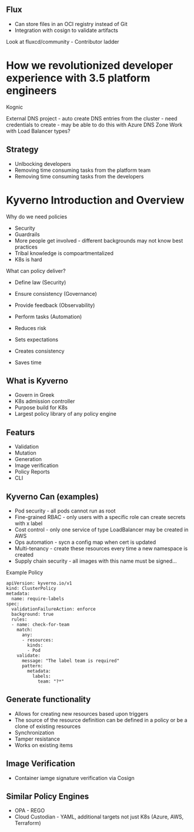 ## Flux

- Can store files in an OCI registry instead of Git
- Integration with cosign to validate artifacts

Look at fluxcd/community - Contributor ladder

# How we revolutionized developer experience with 3.5 platform engineers

Kognic

External DNS project - auto create DNS entries from the cluster - need credentials to create - may be able to do this with Azure DNS Zone
Work with Load Balancer types?

## Strategy

- Unlbocking developers
- Removing time consuming tasks from the platform team
- Removing time consuming tasks from the developers

# Kyverno Introduction and Overview

Why do we need policies

- Security
- Guardrails
- More people get involved - different backgrounds may not know best practices
- Tribal knowledge is compoartmentalized
- K8s is hard

What can policy deliver?

- Define law (Security)
- Ensure consistency (Governance)
- Provide feedback (Observability)
- Perform tasks (Automation)

- Reduces risk
- Sets expectations
- Creates consistency
- Saves time

## What is Kyverno
- Govern in Greek
- K8s admission controller
- Purpose build for K8s
- Largest policy library of any policy engine

## Featurs
- Validation
- Mutation
- Generation
- Image verification
- Policy Reports
- CLI

## Kyverno Can (examples)
- Pod security - all pods cannot run as root
- Fine-grained RBAC - only users with a specific role can create secrets with x label
- Cost control - only one service of type LoadBalancer may be created in AWS
- Ops automation - sycn a config map when cert is updated
- Multi-tenancy - create these resources every time a new namespace is created
- Supply chain security - all images with this name must be signed...

Example Policy

````
apiVersion: kyverno.io/v1
kind: ClusterPolicy
metadata:
  name: require-labels
spec:
  validationFailureAction: enforce
  background: true
  rules:
  - name: check-for-team
    match:
      any:
      - resources:
        kinds:
        - Pod
    validate:
      message: "The label team is required"
      pattern:
        metadata:
          labels:
            team: "?*"
````

## Generate functionality
- Allows for creating new resources based upon triggers
- The source of the resource definition can be defined in a policy or be a clone of existing resources
- Synchronization
- Tamper resistance
- Works on existing items

## Image Verification
* Container iamge signature verification via Cosign

## Similar Policy Engines
- OPA - REGO
- Cloud Custodian - YAML, additional targets not just K8s (Azure, AWS, Terraform)